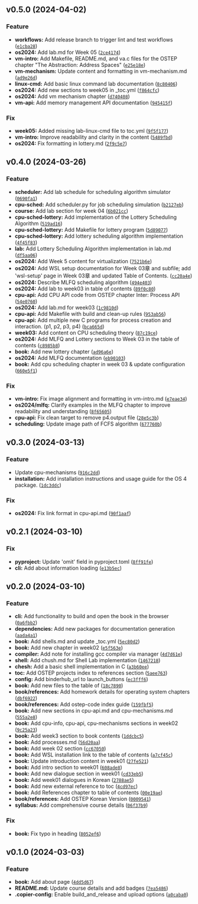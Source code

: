 <!--next-version-placeholder-->

## v0.5.0 (2024-04-02)

### Feature

* **workflows:** Add release branch to trigger lint and test workflows ([`e1cba28`](https://github.com/chu-aie/os-2024/commit/e1cba287ce2cb3044ee0beabdeea8c9bc55221d0))
* **os2024:** Add lab.md for Week 05 ([`2ce4174`](https://github.com/chu-aie/os-2024/commit/2ce417422f4f202f127c119f0dc145c6c3141fe2))
* **vm-intro:** Add Makefile, README.md, and va.c files for the OSTEP chapter "The Abstraction: Address Spaces" ([`e25e18e`](https://github.com/chu-aie/os-2024/commit/e25e18eda02e397b2f4640a41926e0c9592a9511))
* **vm-mechanism:** Update content and formatting in vm-mechanism.md ([`ad9e26d`](https://github.com/chu-aie/os-2024/commit/ad9e26d1e5dcf87fc40af6f28db16fa72d782758))
* **linux-cmd:** Add basic linux command lab documentation ([`8c80406`](https://github.com/chu-aie/os-2024/commit/8c80406966941eeb57c4867a8f7cf8fc28cd1bba))
* **os2024:** Add new sections to week05 in _toc.yml ([`f864cfc`](https://github.com/chu-aie/os-2024/commit/f864cfcd1e1308a2c99d702f24ab40fd411ff457))
* **os2024:** Add vm mechanism chapter ([`d740408`](https://github.com/chu-aie/os-2024/commit/d740408165bd5f0cd4108a267b716def16ac9dc8))
* **vm-api:** Add memory management API documentation ([`945415f`](https://github.com/chu-aie/os-2024/commit/945415fefa88b6d47b3bd2085d1d2546b3b626b3))

### Fix

* **week05:** Added missing lab-linux-cmd file to toc.yml ([`9f5f177`](https://github.com/chu-aie/os-2024/commit/9f5f177b3b37c61f7c097adccaf09f463372d629))
* **vm-intro:** Improve readability and clarity in the content ([`5489fbd`](https://github.com/chu-aie/os-2024/commit/5489fbd57ff45fe6960b1f8142aec602bf80e42c))
* **os2024:** Fix formatting in lottery.md ([`2f9c5e7`](https://github.com/chu-aie/os-2024/commit/2f9c5e7d8560824471d27871f10626de8efa5228))

## v0.4.0 (2024-03-26)

### Feature

* **scheduler:** Add lab schedule for scheduling algorithm simulator ([`0690fa1`](https://github.com/chu-aie/os-2024/commit/0690fa1cd59b6d227cbf4f189c53ea24b839a5ca))
* **cpu-sched:** Add scheduler.py for job scheduling simulation ([`b2127eb`](https://github.com/chu-aie/os-2024/commit/b2127ebe27de2aa8a4a8020a07a180f9c0b8adb7))
* **course:** Add lab section for week 04 ([`6b021cc`](https://github.com/chu-aie/os-2024/commit/6b021cc5e559516c7d2559d72680fc322419d3b8))
* **cpu-sched-lottery:** Add implementation of the Lottery Scheduling Algorithm ([`519ad16`](https://github.com/chu-aie/os-2024/commit/519ad16c2fa8a0bdc93179fc5cd2b175820c0bac))
* **cpu-sched-lottery:** Add Makefile for lottery program ([`5d89077`](https://github.com/chu-aie/os-2024/commit/5d890776633d8460784c01ad00e9ff364d33dd93))
* **cpu-sched-lottery:** Add lottery scheduling algorithm implementation ([`4f45f83`](https://github.com/chu-aie/os-2024/commit/4f45f838e6d869d2f4b168b2952bb198bbd8fc81))
* **lab:** Add Lottery Scheduling Algorithm implementation in lab.md ([`df5aa06`](https://github.com/chu-aie/os-2024/commit/df5aa0676c4dcf17d30bb1149477f36f067cc21e))
* **os2024:** Add Week 5 content for virtualization ([`7521b6e`](https://github.com/chu-aie/os-2024/commit/7521b6ede75348c1f68b879d6457d2e6ef2a11a3))
* **os2024:** Add WSL setup documentation for Week 03章 and subfile; add 'wsl-setup' page in Week 03章 and updated Table of Contents. ([`cc20a4e`](https://github.com/chu-aie/os-2024/commit/cc20a4ed6046133888e1d98c4a4331a8cd9ee12b))
* **os2024:** Describe MLFQ scheduling algorithm ([`494e403`](https://github.com/chu-aie/os-2024/commit/494e403df63dd0b7bb9cb543958037bfba9e590d))
* **os2024:** Add lab to week03 in table of contents ([`89f0c80`](https://github.com/chu-aie/os-2024/commit/89f0c80ae17da12008d4e98f596301ce8cf36c51))
* **cpu-api:** Add CPU API code from OSTEP chapter Inter: Process API ([`54e0760`](https://github.com/chu-aie/os-2024/commit/54e0760058083e2a1d5ff33b09d54b828c372db2))
* **os2024:** Add lab.md for week03 ([`1c9810d`](https://github.com/chu-aie/os-2024/commit/1c9810d8ca706c0aa46e732b90d73dcc398d9abd))
* **cpu-api:** Add Makefile with build and clean-up rules ([`953ab56`](https://github.com/chu-aie/os-2024/commit/953ab5643fba51f6935abcfc647e808f16c3e5a4))
* **cpu-api:** Add multiple new C programs for process creation and interaction. (p1, p2, p3, p4) ([`bca665d`](https://github.com/chu-aie/os-2024/commit/bca665d15e3568ed9c14309ffda99fb27fdaa834))
* **week03:** Add content on CPU scheduling theory ([`87c19ce`](https://github.com/chu-aie/os-2024/commit/87c19cedb9ef7c1235270852b79e8586fcf8380d))
* **os2024:** Add MLFQ and Lottery sections to Week 03 in the table of contents ([`c8985b8`](https://github.com/chu-aie/os-2024/commit/c8985b8860fe1ab2f81f36091457c5e7fff63d15))
* **book:** Add new lottery chapter ([`ad96a6e`](https://github.com/chu-aie/os-2024/commit/ad96a6e2e666c6c12529e6d4e7b02180d0ace736))
* **os2024:** Add MLFQ documentation ([`eb90103`](https://github.com/chu-aie/os-2024/commit/eb90103dc978756b5f9f63eb57e56965eee32ebf))
* **book:** Add cpu scheduling chapter in week 03 & update configuration ([`660e5f1`](https://github.com/chu-aie/os-2024/commit/660e5f131551b38a9949b5a5539ced4feb85fcd3))

### Fix

* **vm-intro:** Fix image alignment and formatting in vm-intro.md ([`e7eae34`](https://github.com/chu-aie/os-2024/commit/e7eae34d9f1d895749b0f758ce1103e34a310e3b))
* **os2024/mlfq:** Clarify examples in the MLFQ chapter to improve readability and understanding ([`8f65605`](https://github.com/chu-aie/os-2024/commit/8f656058731ec5a445374b6d6ffad8c23a33d531))
* **cpu-api:** Fix clean target to remove p4.output file ([`28e5c3b`](https://github.com/chu-aie/os-2024/commit/28e5c3be15d0639a4e300491d537968528e9e411))
* **scheduling:** Update image path of FCFS algorithm ([`677760b`](https://github.com/chu-aie/os-2024/commit/677760b30e61b9b41cc0dc80898d40c53e3237ac))

## v0.3.0 (2024-03-13)

### Feature

* Update cpu-mechanisms ([`916c2dd`](https://github.com/chu-aie/os-2024/commit/916c2dd7b0c5af18d28859acd460f9de1adc71fd))
* **installation:** Add installation instructions and usage guide for the OS 4 package. ([`1dc3ddc`](https://github.com/chu-aie/os-2024/commit/1dc3ddc071bfcda959288c508caa888fd1dc56c9))

### Fix

* **os2024:** Fix link format in cpu-api.md ([`90f1aaf`](https://github.com/chu-aie/os-2024/commit/90f1aaf8918568e8ffd2aaeae72d9179f5ee89a8))

## v0.2.1 (2024-03-10)

### Fix

* **pyproject:** Update 'omit' field in pyproject.toml ([`8ff91fe`](https://github.com/chu-aie/os-2024/commit/8ff91fef5bd7d93684f34a58d89447534297e5ff))
* **cli:** Add about information loading ([`e13b5ec`](https://github.com/chu-aie/os-2024/commit/e13b5ecc59aed1e6b27cc7b854711012a47ca817))

## v0.2.0 (2024-03-10)

### Feature

* **cli:** Add functionality to build and open the book in the browser ([`0a6fbb2`](https://github.com/chu-aie/os-2024/commit/0a6fbb2166ae3a9e737b82da00e958c952b1279d))
* **dependencies:** Add new packages for documentation generation ([`aada4a1`](https://github.com/chu-aie/os-2024/commit/aada4a12adb85b6c329f042a19490a0bb4daf189))
* **book:** Add shells.md and update _toc.yml ([`5ec80d2`](https://github.com/chu-aie/os-2024/commit/5ec80d2beddbe61db8ecd788e21c248245287521))
* **book:** Add new chapter in week02 ([`e5f563e`](https://github.com/chu-aie/os-2024/commit/e5f563ea66074cc9931a7eba404c2394fc872e26))
* **compiler:** Add note for installing gcc compiler via manager ([`4d7d61e`](https://github.com/chu-aie/os-2024/commit/4d7d61ebdc55ff3e67c0ee162b0959056e91e14f))
* **shell:** Add chush.md for Shell Lab implementation ([`1467218`](https://github.com/chu-aie/os-2024/commit/14672183c63e1ca918a76a3f54b439cf1e90cbb5))
* **chesh:** Add a basic shell implementation in C ([`a3b60ee`](https://github.com/chu-aie/os-2024/commit/a3b60ee73de6afc908fe3ac127e36fd475cdf640))
* **toc:** Add OSTEP projects index to references section ([`5aee763`](https://github.com/chu-aie/os-2024/commit/5aee7633d606d86c75f84e0f93d05715d5976543))
* **config:** Add binderhub_url to launch_buttons ([`ec3fff6`](https://github.com/chu-aie/os-2024/commit/ec3fff67e6a7721f3e26877675612ed312887ad6))
* **book:** Add new files to the table of ([`18c7890`](https://github.com/chu-aie/os-2024/commit/18c7890c6ab97a03fbd33d7ffb470f6a84ab0c9a))
* **book/references:** Add homework details for operating system chapters ([`dbf6922`](https://github.com/chu-aie/os-2024/commit/dbf69228eac1e2abf0088e4d002dc090cb599c82))
* **book/references:** Add ostep-code index guide ([`159fbf5`](https://github.com/chu-aie/os-2024/commit/159fbf5d7eca4b7afa6b3d3c63535b9c77458b52))
* **book:** Add new sections in cpu-api.md and cpu-mechanisms.md ([`555a2e8`](https://github.com/chu-aie/os-2024/commit/555a2e82259ecdf1c82dd705cb835ce01825c8d8))
* **book:** Add cpu-info, cpu-api, cpu-mechanisms sections in week02 ([`9c25a23`](https://github.com/chu-aie/os-2024/commit/9c25a23147e5cb87b1201fbac524926e0220081a))
* **book:** Add week3 section to book contents ([`1ddcbc5`](https://github.com/chu-aie/os-2024/commit/1ddcbc5797fa5b5274341981503f90bbf02172ed))
* **book:** Add processes.md ([`56d20aa`](https://github.com/chu-aie/os-2024/commit/56d20aa8fe816b046ac2f3d9a956e46ab92d4920))
* **book:** Add week 02 section ([`cc67050`](https://github.com/chu-aie/os-2024/commit/cc67050832b94435feaedc1d41cf81ad0fb8599e))
* **book:** Add WSL installation link to the table of contents ([`a7cf45c`](https://github.com/chu-aie/os-2024/commit/a7cf45c0c33a8b4aefc723ac6a331ebae2a0a1a0))
* **book:** Update introduction content in week01 ([`27fe521`](https://github.com/chu-aie/os-2024/commit/27fe521034db7fcf4568050feda9f8d735b092e6))
* **book:** Add intro section to week01 ([`608ade8`](https://github.com/chu-aie/os-2024/commit/608ade8185765a6dca5fe43ae011110eb3f95985))
* **book:** Add new dialogue section in week01 ([`cd33eb5`](https://github.com/chu-aie/os-2024/commit/cd33eb5a4a8aea1f47a8a465a2b987cc83d2aaf4))
* **book:** Add week01 dialogues in Korean ([`2788ae5`](https://github.com/chu-aie/os-2024/commit/2788ae58366a617f15a97780e0bd4d7081bed4e3))
* **book:** Add new external reference to toc ([`4cd97ec`](https://github.com/chu-aie/os-2024/commit/4cd97ecf1ccde22370ba78970d069e8e94d1cf12))
* **book:** Add References chapter to table of contents ([`00e19ae`](https://github.com/chu-aie/os-2024/commit/00e19ae746571401c2e5b747a14c548c9c9f9ea1))
* **book/references:** Add OSTEP Korean Version ([`0009541`](https://github.com/chu-aie/os-2024/commit/000954183e88d5ee33726d03aa83c19ef237a598))
* **syllabus:** Add comprehensive course details ([`06f37b9`](https://github.com/chu-aie/os-2024/commit/06f37b99f75d10369e77540d9ae2c9a70faffaa3))

### Fix

* **book:** Fix typo in heading ([`8052ef6`](https://github.com/chu-aie/os-2024/commit/8052ef67bc80ec30a0db28a60223628ee6bd1ec8))

## v0.1.0 (2024-03-03)

### Feature

* **book:** Add about page ([`4dd5d67`](https://github.com/chu-aie/os-2024/commit/4dd5d675bac52441289db83ae641d2f9a164d61b))
* **README.md:** Update course details and add badges ([`7ea5486`](https://github.com/chu-aie/os-2024/commit/7ea548692ca41c0bf9ae7ab615dda5c2e9fb3bb1))
* **.copier-config:** Enable build_and_release and upload options ([`a0caba0`](https://github.com/chu-aie/os-2024/commit/a0caba0c4f31471163bf5e0f1e7f92d428165ac8))
